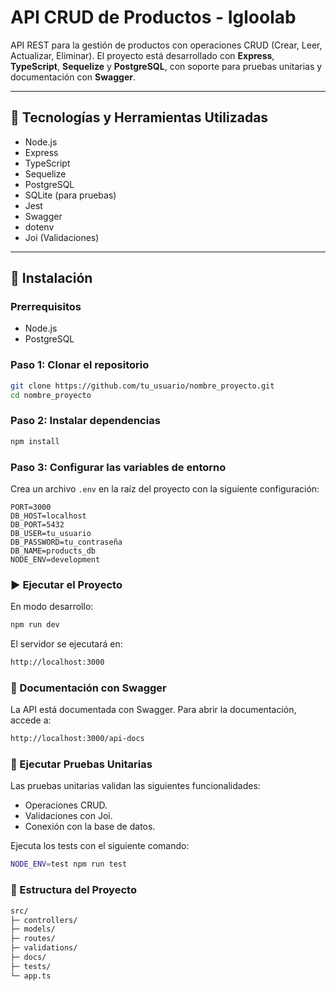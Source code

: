 # API CRUD de Productos - Igloolab

API REST para la gestión de productos con operaciones CRUD (Crear, Leer, Actualizar, Eliminar). El proyecto está desarrollado con **Express**, **TypeScript**, **Sequelize** y **PostgreSQL**, con soporte para pruebas unitarias y documentación con **Swagger**.

---

## 🚀 Tecnologías y Herramientas Utilizadas

- Node.js
- Express
- TypeScript
- Sequelize
- PostgreSQL
- SQLite (para pruebas)
- Jest
- Swagger
- dotenv
- Joi (Validaciones)

---

## 📄 Instalación

### Prerrequisitos
- Node.js
- PostgreSQL

### Paso 1: Clonar el repositorio
```bash
git clone https://github.com/tu_usuario/nombre_proyecto.git
cd nombre_proyecto
```

### Paso 2: Instalar dependencias
```bash
npm install
```

### Paso 3: Configurar las variables de entorno
Crea un archivo ```.env``` en la raíz del proyecto con la siguiente configuración:
```
PORT=3000
DB_HOST=localhost
DB_PORT=5432
DB_USER=tu_usuario
DB_PASSWORD=tu_contraseña
DB_NAME=products_db
NODE_ENV=development
```

### ▶️ Ejecutar el Proyecto
En modo desarrollo:
```bash
npm run dev
```
El servidor se ejecutará en:
```bash
http://localhost:3000
```


### 📄 Documentación con Swagger
La API está documentada con Swagger. Para abrir la documentación, accede a:
```bash
http://localhost:3000/api-docs
```

### 🧪 Ejecutar Pruebas Unitarias
Las pruebas unitarias validan las siguientes funcionalidades:
- Operaciones CRUD.
- Validaciones con Joi.
- Conexión con la base de datos.

Ejecuta los tests con el siguiente comando:
```bash
NODE_ENV=test npm run test
```

### 📌 Estructura del Proyecto
```bash
src/
├─ controllers/      
├─ models/           
├─ routes/           
├─ validations/      
├─ docs/             
├─ tests/            
└─ app.ts            
```
